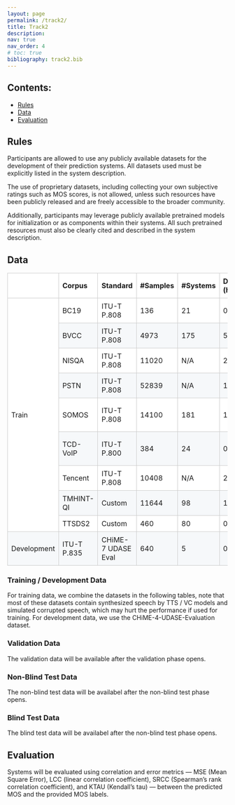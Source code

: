 ```yaml
---
layout: page
permalink: /track2/
title: Track2
description:  
nav: true
nav_order: 4
# toc: true
bibliography: track2.bib
---
```


## Contents:

- [Rules](#rules)
- [Data](#data)
- [Evaluation](#evaluation)

## Rules

Participants are allowed to use any publicly available datasets for the development of their prediction systems. All datasets used must be explicitly listed in the system description.

The use of proprietary datasets, including collecting your own subjective ratings such as MOS scores, is not allowed, unless such resources have been publicly released and are freely accessible to the broader community.

Additionally, participants may leverage publicly available pretrained models for initialization or as components within their systems. All such pretrained resources must also be clearly cited and described in the system description.

## Data

<style>
/* Basic */

table {
border-spacing: 0px;
border-collapse: collapse;     /* Share borders between adjacent cells */
width: 100%;
max-width: 100%;
margin-bottom: 15px;
background-color: transparent; /* Change the background-color of table here */
text-align: left;              /* Change the text-alignment of table here */
}

th {
font-weight: bold;
border: 1px solid #cccccc;  /* Change the border-color of heading here */
padding: 8px;
}

td {
border: 1px solid #cccccc;  /* Change the border-color of cells here */
padding: 8px;
}

/* Stylized */

/* Adding Striped Effect for even rows */

tr {
/* background-color: transparent; Change the default background-color of rows here */
background-color: white; /* Change the default background-color of rows here */
}

tr:nth-of-type(2n) {
background-color: #f6f8fa;  /* Change the background-color of even rows here */
}

/* Reset styles for the shortcut helper */
.light-keys tr:nth-of-type(2n) {background-color: black;}
.light-keys tr:hover {background-color: black;}
.light-keys table {border: none;}
.light-keys tr {border: none;}
.light-keys td {border: none;}
.light-keys th {border: none;}

tr th {
background-color: white;    /* Change the background-color of heading here */
}

/* Adding Hover Effect for rows */

tr {
-moz-transition: background-color 300ms ease-in-out 0s;
-ms-transition: background-color 300ms ease-in-out 0s;
-o-transition: background-color 300ms ease-in-out 0s;
-webkit-transition: background-color 300ms ease-in-out 0s;
transition: background-color 300ms ease-in-out 0s;
}

tr:hover {
background-color: #fff176;  /* Change the hover background-color of rows here */
}

/* Removing left and right border of rows for modern UIs */

tr {
border-top: 1px solid #cccccc;
border-bottom: 1px solid #cccccc;
}
</style>
<table>
<colgroup>
<col>
<col>
<col>
<col>
<col>
<col>
</colgroup>
<thead>
  <tr>
    <th></th>
    <th>Corpus</th>
    <th>Standard</th>
    <th>#Samples</th>
    <th>#Systems</th>
    <th>Duration (hours)</th>
    <th>Links</th>
    <th>License</th>
  </tr>
</thead>
<tbody>
  <tr>
    <td rowspan="9">Train</td>
    <td>BC19</td>
    <td>ITU-T P.808</td>
    <td>136</td>
    <td>21</td>
    <td>0.32</td>
    <td></td>
    <td><a href="https://www.cstr.ed.ac.uk/projects/blizzard/data.html">Custom</a></td>
  </tr>
  <tr>
    <td>BVCC</td>
    <td>ITU-T P.808</td>
    <td>4973</td>
    <td>175</td>
    <td>5.56</td>
    <td></td>
    <td><a href="https://www.cstr.ed.ac.uk/projects/blizzard/data.html">Custom</a></td>
  </tr>
  <tr>
    <td>NISQA</td>
    <td>ITU-T P.808</td>
    <td>11020</td>
    <td>N/A</td>
    <td>27.21</td>
    <td></td>
    <td><a href="https://github.com/gabrielmittag/NISQA/wiki/NISQA-Corpus">Mixed</a></td>
  </tr>
  <tr>
    <td>PSTN</td>
    <td>ITU-T P.808</td>
    <td>52839</td>
    <td>N/A</td>
    <td>163.08</td>
    <td></td>
    <td>Unknown</td>
  </tr>
  <tr>
    <td>SOMOS</td>
    <td>ITU-T P.808</td>
    <td>14100</td>
    <td>181</td>
    <td>18.32</td>
    <td></td>
    <td>CC BY-NC-SA 4.0</td>
  </tr>
  <tr>
    <td>TCD-VoIP</td>
    <td>ITU-T P.800</td>
    <td>384</td>
    <td>24</td>
    <td>0.87</td>
    <td></td>
    <td>CC BY-NC-SA 4.0</td>
  </tr>
  <tr>
    <td>Tencent</td>
    <td>ITU-T P.808</td>
    <td>10408</td>
    <td>N/A</td>
    <td>21.15</td>
    <td></td>
    <td>Apache</td>
  </tr>
  <tr>
    <td>TMHINT-QI</td>
    <td>Custom</td>
    <td>11644</td>
    <td>98</td>
    <td>10.22</td>
    <td></td>
    <td>MIT</td>
  </tr>
  <tr>
    <td>TTSDS2</td>
    <td>Custom</td>
    <td>460</td>
    <td>80</td>
    <td>0.96</td>
    <td></td>
    <td>MIT</td>
  </tr>
  <tr>
    <td>Development</td>
    <td>ITU-T P.835</td>
    <td>CHiME-7 UDASE Eval</td>
    <td>640</td>
    <td>5</td>
    <td>0.84</td>
    <td></td>
    <td>CC BY-SA 4.0</td>
  </tr>
</tbody>
</table>


### Training / Development Data

For training data, we combine the datasets in the following tables, note that most of these datasets contain synthesized speech by TTS / VC models and simulated corrupted speech, which may hurt the performance if used for training. For development data, we use the CHiME-4-UDASE-Evaluation dataset.



### Validation Data

The validation data will be available after the validation phase opens.

### Non-Blind Test Data

The non-blind test data will be availabel after the non-blind test phase opens.

### Blind Test Data

The blind test data will be availabel after the non-blind test phase opens.


## Evaluation

Systems will be evaluated using correlation and error metrics — MSE (Mean Square Error), LCC (linear correlation coefficient), SRCC (Spearman’s rank correlation coefficient), and KTAU (Kendall’s tau) — between the predicted MOS and the provided MOS labels.
